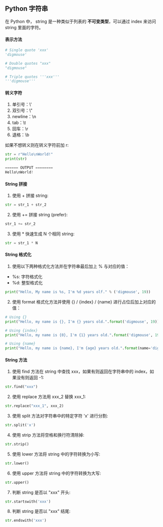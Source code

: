 ## Python 字符串

在 Python 中， string 是一种类似于列表的 **不可变类型**，可以通过 index 来访问 string 里面的字符。

#### 表示方法

```python
# Single quote 'xxx'
'digmouse'

# Double quotes "xxx"
"digmouse"

# Triple quotes '''xxx'''
'''digmouse'''
```

#### 转义字符

1. 单引号：\\'
2. 双引号：\\"
3. newline：\\n
4. tab：\\t
5. 回车：\\r
6. 退格：\\b

如果不想转义则在转义字符前加 r:

```python
str = r"Hello\nWorld!"
print(str)

====== OUTPUT ========
Hello\nWorld!
```

#### String 拼接

1. 使用 + 拼接 string:

```python
str = str_1 + str_2
```

2. 使用 += 拼接 string (prefer):

```python
str_1 += str_2
```

3. 使用 * 快速生成 N 个相同 string:

```python
str = str_1 * N
```

#### String 格式化

1.  使用以下两种格式化方法并在字符串最后加上 % 与对应的值：
   - %s: 字符格式化
   - %d: 整型格式化

```python
print("Hello, My name is %s, I'm %d years olf." % ('digmouse', 19))
```

2. 使用 format 格式化方法并使用 {} / {index} / {name} 进行占位后加上对应的值：

```python
# Using {}
print("Hello, my name is {}, I'm {} years old.".format('digmouse', 19))

# Using {index}
print("Hello, my name is {0}, I'm {1} years old.".format('digmouse', 19))

# Using {name}
print("Hello, my name is {name}, I'm {age} years old.".format(name='digmouse', age=19))
```

#### String 方法

1. 使用 find 方法在 string 中查找 xxx，如果有则返回在字符串中的 index，如果没有则返回 -1:

```python
str.find("xxx")
```

2. 使用 replace 方法用 xxx_2 替换 xxx_1:

```python
str.replace("xxx_1", xxx_2)
```

3. 使用 split 方法对字符串中的特定字符 'x' 进行分割:

```python
str.split('x')
```

4. 使用 strip 方法将空格和换行符清除掉:

```python
str.strip()
```

5. 使用 lower 方法将 string 中的字符转换为小写:

```python
str.lower()
```

6. 使用 upper 方法将 string 中的字符转换为大写:

```python
str.upper()
```

7. 判断 string 是否以 "xxx" 开头:

```python
str.startswith('xxx')
```

8. 判断 string 是否以 "xxx" 结尾:

```python
str.endswith('xxx')
```

